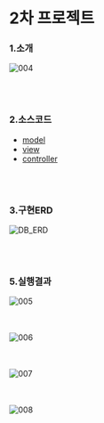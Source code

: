 # 2차 프로젝트
### 1.소개

![004](https://user-images.githubusercontent.com/87887553/146173270-56e80d3d-5b07-4d9b-8c12-222cc1518f31.png)


<br><br>               
### 2.소스코드
  * [model](/final-project/tree/main/MeRoom/src/main/java/com/spring/mr/vo/)
  * [view](/final-project/tree/main/MeRoom/src/main/webapp/views/)
  * [controller](/final-project/tree/main/MeRoom/src/main/java/com/spring/mr/controller/)
  
<br><br>
### 3.구현ERD
![DB_ERD](https://user-images.githubusercontent.com/87887553/146173436-f7e48f65-7e9c-4bf5-86f0-8031167a99b1.png)

<br><br>

### 5.실행결과

![005](https://user-images.githubusercontent.com/87887553/146173559-f7e991f0-0608-4c95-af12-5b318e500de8.png)

<br><br>
![006](https://user-images.githubusercontent.com/87887553/146173580-63749581-d64a-47fb-8615-e7337563f4ba.png)

<br><br>
![007](https://user-images.githubusercontent.com/87887553/146173596-7d55873e-448a-46be-bf31-2e560997ac7f.png)

<br><br>
![008](https://user-images.githubusercontent.com/87887553/146173616-8280ba41-481b-41ec-8a31-5b822c63a568.png)

<br><br>




